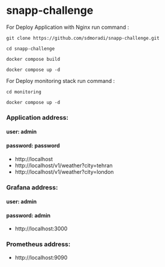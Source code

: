 # snapp-challenge

For Deploy Application with Nginx run command :

````
git clone https://github.com/sdmoradi/snapp-challenge.git

cd snapp-challenge

docker compose build

docker compose up -d
````

For Deploy monitoring stack run command :

````
cd monitoring 

docker compose up -d
````

### Application address:

#### user: admin
#### password: password

- http://localhost
- http://localhost/v1/weather?city=tehran
- http://localhost/v1/weather?city=london

### Grafana address:

#### user: admin
#### password: admin

- http://localhost:3000

### Prometheus address:

- http://localhost:9090
